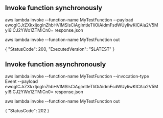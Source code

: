 ## Invoke function synchronously

<!-- aws lambda invoke --function-name MyTestFunction --payload BASE64-ENCODED-STRING response.json -->

aws lambda invoke --function-name MyTestFunction --payload ewogICJrZXkxIjogInZhbHVlMSIsCiAgImtleTIiOiAidmFsdWUyIiwKICAia2V5MyI6ICJ2YWx1ZTMiCn0= response.json

aws lambda invoke --function-name MyTestFunction out

{
    "StatusCode": 200,
    "ExecutedVersion": "$LATEST"
}

## Invoke function asynchronously

aws lambda invoke --function-name MyTestFunction --invocation-type Event --payload ewogICJrZXkxIjogInZhbHVlMSIsCiAgImtleTIiOiAidmFsdWUyIiwKICAia2V5MyI6ICJ2YWx1ZTMiCn0= response.json

aws lambda invoke --function-name MyTestFunction out

{
    "StatusCode": 202
}

